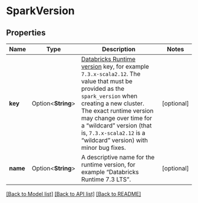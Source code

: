 # SparkVersion

## Properties

Name | Type | Description | Notes
------------ | ------------- | ------------- | -------------
**key** | Option<**String**> | [Databricks Runtime version](https://docs.microsoft.com/azure/databricks/dev-tools/api/latest/index#programmatic-version) key, for example `7.3.x-scala2.12`. The value that must be provided as the `spark_version` when creating a new cluster. The exact runtime version may change over time for a “wildcard” version (that is, `7.3.x-scala2.12` is a “wildcard” version) with minor bug fixes. | [optional]
**name** | Option<**String**> | A descriptive name for the runtime version, for example “Databricks Runtime 7.3 LTS”. | [optional]

[[Back to Model list]](../README.md#documentation-for-models) [[Back to API list]](../README.md#documentation-for-api-endpoints) [[Back to README]](../README.md)


